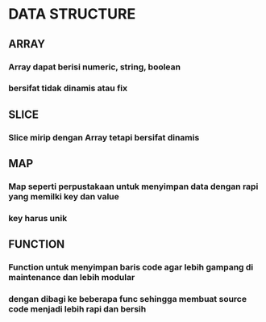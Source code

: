 # DATA STRUCTURE

## ARRAY

### Array dapat berisi numeric, string, boolean

### bersifat tidak dinamis atau fix

## SLICE

### Slice mirip dengan Array tetapi bersifat dinamis

## MAP

### Map seperti perpustakaan untuk menyimpan data dengan rapi yang memilki key dan value

### key harus unik

## FUNCTION

### Function untuk menyimpan baris code agar lebih gampang di maintenance dan lebih modular

### dengan dibagi ke beberapa func sehingga membuat source code menjadi lebih rapi dan bersih
